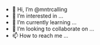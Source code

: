 - 👋 Hi, I’m @mntrcalling
- 👀 I’m interested in ...
- 🌱 I’m currently learning ...
- 💞️ I’m looking to collaborate on ...
- 📫 How to reach me ...

<!---
mntrcalling/mntrcalling is a ✨ special ✨ repository because its `README.md` (this file) appears on your GitHub profile.
You can click the Preview link to take a look at your changes.
--->

